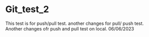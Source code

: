 # Git_test_2
This test is for push/pull test.
another changes for pull/ push test.  
Another changes ofr push and pull test on local.
06/06/2023
